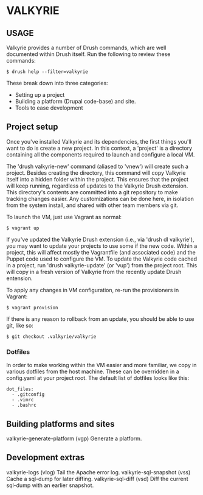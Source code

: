 VALKYRIE
========

USAGE
-----

Valkyrie provides a number of Drush commands, which are well documented within
Drush itself. Run the following to review these commands:

    $ drush help --filter=valkyrie

These break down into three categories:

 * Setting up a project
 * Building a platform (Drupal code-base) and site.
 * Tools to ease development


Project setup
-------------

Once you've installed Valkyrie and its dependencies, the first things you'll
want to do is create a new project. In this context, a 'project' is a directory
containing all the components required to launch and configure a local VM.

The 'drush valkyrie-new' command (aliased to 'vnew') will create such a
project. Besides creating the directory, this command will copy Valkyrie itself
into a hidden folder within the project. This ensures that the project will
keep running, regardless of updates to the Valkyrie Drush extension. This
directory's contents are committed into a git repository to make tracking
changes easier. Any customizations can be done here, in isolation from the
system install, and shared with other team members via git.

To launch the VM, just use Vagrant as normal:

    $ vagrant up

If you've updated the Valkyrie Drush extension (i.e., via 'drush dl valkyrie'),
you may want to update your projects to use some if the new code. Within a
project, this will affect mostly the Vagrantfile (and associated code) and the
Puppet code used to configure the VM. To update the Valkyrie code cached in a
project, run 'drush valkyrie-update' (or 'vup') from the project root. This
will copy in a fresh version of Valkyrie from the recently update Drush
entension.

To apply any changes in VM configuration, re-run the provisioners in Vagrant:

    $ vagrant provision

If there is any reason to rollback from an update, you should be able to use
git, like so:

    $ git checkout .valkyrie/valkyrie


### Dotfiles

In order to make working within the VM easier and more familiar, we copy in
various dotfiles from the host machine. These can be overridden in a
config.yaml at your project root. The default list of dotfiles looks like this:

    dot_files:
      - .gitconfig
      - .vimrc
      - .bashrc



Building platforms and sites
----------------------------

valkyrie-generate-platform (vgp)  Generate a platform.


Development extras
------------------

valkyrie-logs (vlog)              Tail the Apache error log.
valkyrie-sql-snapshot (vss)       Cache a sql-dump for later diffing.
valkyrie-sql-diff (vsd)           Diff the current sql-dump with an earlier
                                  snapshot.

